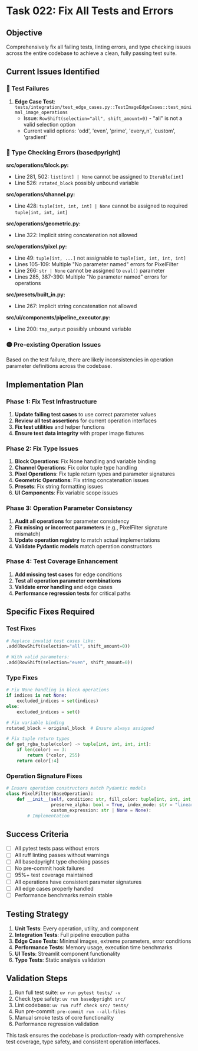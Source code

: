 # Task 022: Fix All Tests and Errors

## Objective
Comprehensively fix all failing tests, linting errors, and type checking issues across the entire codebase to achieve a clean, fully passing test suite.

## Current Issues Identified

### 🔴 Test Failures
1. **Edge Case Test**: `tests/integration/test_edge_cases.py::TestImageEdgeCases::test_minimal_image_operations`
   - Issue: `RowShift(selection="all", shift_amount=0)` - "all" is not a valid selection option
   - Current valid options: 'odd', 'even', 'prime', 'every_n', 'custom', 'gradient'

### 🔴 Type Checking Errors (basedpyright)

**src/operations/block.py:**
- Line 281, 502: `list[int] | None` cannot be assigned to `Iterable[int]`
- Line 526: `rotated_block` possibly unbound variable

**src/operations/channel.py:**
- Line 428: `tuple[int, int, int] | None` cannot be assigned to required `tuple[int, int, int]`

**src/operations/geometric.py:**
- Line 322: Implicit string concatenation not allowed

**src/operations/pixel.py:**
- Line 49: `tuple[int, ...]` not assignable to `tuple[int, int, int, int]`
- Lines 105-109: Multiple "No parameter named" errors for PixelFilter
- Line 266: `str | None` cannot be assigned to `eval()` parameter
- Lines 285, 387-390: Multiple "No parameter named" errors for operations

**src/presets/built_in.py:**
- Line 267: Implicit string concatenation not allowed

**src/ui/components/pipeline_executor.py:**
- Line 200: `tmp_output` possibly unbound variable

### 🟡 Pre-existing Operation Issues
Based on the test failure, there are likely inconsistencies in operation parameter definitions across the codebase.

## Implementation Plan

### Phase 1: Fix Test Infrastructure
1. **Update failing test cases** to use correct parameter values
2. **Review all test assertions** for current operation interfaces
3. **Fix test utilities** and helper functions
4. **Ensure test data integrity** with proper image fixtures

### Phase 2: Fix Type Issues
1. **Block Operations**: Fix None handling and variable binding
2. **Channel Operations**: Fix color tuple type handling
3. **Pixel Operations**: Fix tuple return types and parameter signatures
4. **Geometric Operations**: Fix string concatenation issues
5. **Presets**: Fix string formatting issues
6. **UI Components**: Fix variable scope issues

### Phase 3: Operation Parameter Consistency
1. **Audit all operations** for parameter consistency
2. **Fix missing or incorrect parameters** (e.g., PixelFilter signature mismatch)
3. **Update operation registry** to match actual implementations
4. **Validate Pydantic models** match operation constructors

### Phase 4: Test Coverage Enhancement
1. **Add missing test cases** for edge conditions
2. **Test all operation parameter combinations**
3. **Validate error handling** and edge cases
4. **Performance regression tests** for critical paths

## Specific Fixes Required

### Test Fixes
```python
# Replace invalid test cases like:
.add(RowShift(selection="all", shift_amount=0))

# With valid parameters:
.add(RowShift(selection="even", shift_amount=0))
```

### Type Fixes
```python
# Fix None handling in block operations
if indices is not None:
    excluded_indices = set(indices)
else:
    excluded_indices = set()

# Fix variable binding
rotated_block = original_block  # Ensure always assigned

# Fix tuple return types
def get_rgba_tuple(color) -> tuple[int, int, int, int]:
    if len(color) == 3:
        return (*color, 255)
    return color[:4]
```

### Operation Signature Fixes
```python
# Ensure operation constructors match Pydantic models
class PixelFilter(BaseOperation):
    def __init__(self, condition: str, fill_color: tuple[int, int, int, int],
                 preserve_alpha: bool = True, index_mode: str = "linear",
                 custom_expression: str | None = None):
        # Implementation
```

## Success Criteria
- [ ] All pytest tests pass without errors
- [ ] All ruff linting passes without warnings
- [ ] All basedpyright type checking passes
- [ ] No pre-commit hook failures
- [ ] 95%+ test coverage maintained
- [ ] All operations have consistent parameter signatures
- [ ] All edge cases properly handled
- [ ] Performance benchmarks remain stable

## Testing Strategy
1. **Unit Tests**: Every operation, utility, and component
2. **Integration Tests**: Full pipeline execution paths
3. **Edge Case Tests**: Minimal images, extreme parameters, error conditions
4. **Performance Tests**: Memory usage, execution time benchmarks
5. **UI Tests**: Streamlit component functionality
6. **Type Tests**: Static analysis validation

## Validation Steps
1. Run full test suite: `uv run pytest tests/ -v`
2. Check type safety: `uv run basedpyright src/`
3. Lint codebase: `uv run ruff check src/ tests/`
4. Run pre-commit: `pre-commit run --all-files`
5. Manual smoke tests of core functionality
6. Performance regression validation

This task ensures the codebase is production-ready with comprehensive test coverage, type safety, and consistent operation interfaces.
